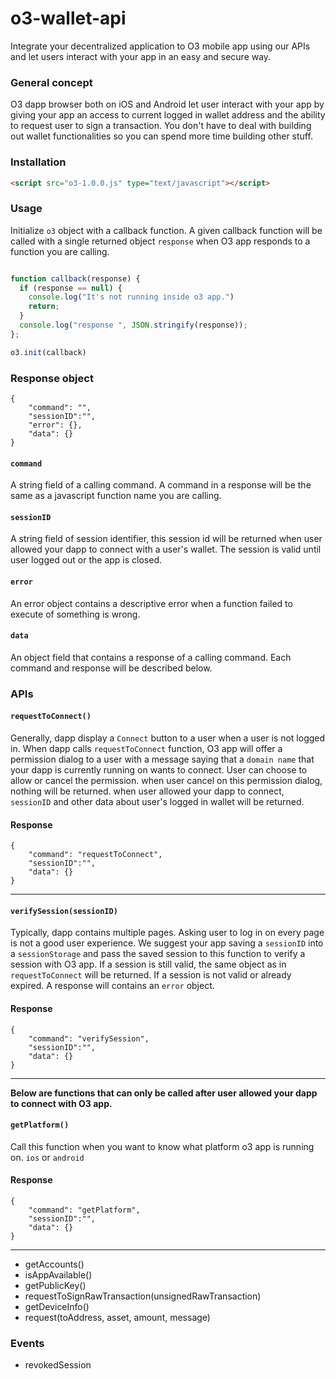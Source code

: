 # o3-wallet-api
Integrate your decentralized application to O3 mobile app using our APIs and let users interact with your app in an easy and secure way.

### General concept
O3 dapp browser both on iOS and Android let user interact with your app by giving your app an access to current logged in wallet address and the ability to request user to sign a transaction. You don't have to deal with building out wallet functionalities so you can spend more time building other stuff.  




### Installation

```html
<script src="o3-1.0.0.js" type="text/javascript"></script>
```


### Usage

Initialize `o3` object with a callback function. A given callback function will be called with a single returned object `response` when O3 app responds to a function you are calling.


```js

function callback(response) {
  if (response == null) {
    console.log("It's not running inside o3 app.")
    return;
  }
  console.log("response ", JSON.stringify(response));
};

o3.init(callback)
```

### Response object

```
{
	"command": "",
	"sessionID":"",
	"error": {},
	"data": {}
}
```

#### `command` 
A string field of a calling command. A command in a response will be the same as a javascript function name you are calling.

#### `sessionID`
A string field of session identifier, this session id will be returned when user allowed your dapp to connect with a user's wallet. The session is valid until user logged out or the app is closed.

#### `error`
An error object contains a descriptive error when a function failed to execute of something is wrong.

#### `data`
An object field that contains a response of a calling command. Each command and response will be described below.



### APIs

#### `requestToConnect()`
Generally, dapp display a `Connect` button to a user when a user is not logged in. When dapp calls `requestToConnect` function, O3 app will offer a permission dialog to a user with a message saying that a `domain name` that your dapp is currently running on wants to connect. User can choose to allow or cancel the permission. when user cancel on this permission dialog, nothing will be returned. when user allowed your dapp to connect, `sessionID` and other data about user's logged in wallet will be returned.

#### Response
```
{
	"command": "requestToConnect",
	"sessionID":"",
	"data": {}
}
```
---

#### `verifySession(sessionID)`
Typically, dapp contains multiple pages. Asking user to log in on every page is not a good user experience. We suggest your app saving a `sessionID` into a `sessionStorage` and pass the saved session to this function to verify a session with O3 app. If a session is still valid, the same object as in `requestToConnect` will be returned. If a session is not valid or already expired. A response will contains an `error` object.

#### Response
```
{
	"command": "verifySession",
	"sessionID":"",
	"data": {}
}
```
--- 

__Below are functions that can only be called after user allowed your dapp to connect with O3 app.__

#### `getPlatform()` 
Call this function when you want to know what platform o3 app is running on. `ios` or `android` 
#### Response
```
{
	"command": "getPlatform",
	"sessionID":"",
	"data": {}
}
```
--- 

- getAccounts() 
- isAppAvailable()
- getPublicKey()
- requestToSignRawTransaction(unsignedRawTransaction)
- getDeviceInfo()
- request(toAddress, asset, amount, message)
### Events
- revokedSession 
